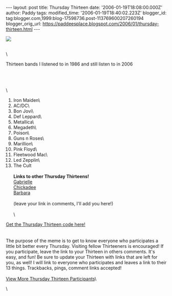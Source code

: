 \-\-- layout: post title: Thursday Thirteen date:
\'2006-01-19T18:08:00.000Z\' author: Paddy tags: modified\_time:
\'2006-01-19T18:40:02.223Z\' blogger\_id:
tag:blogger.com,1999:blog-17598736.post-113769600207260194
blogger\_orig\_url:
https://paddeesplace.blogspot.com/2006/01/thursday-thirteen.html \-\--

![](https://intricateart.com/blog/thursdaythirteen300.jpg)

\
\

Thirteen bands I listened to in 1986 and still listen to in 2006

\
\
\
\
1. Iron Maiden\
2. AC/DC\
3. Bon Jovi\
4. Def Leppard\
5. Metallica\
6. Megadeth\
7. Poison\
8. Guns n Roses\
9. Marillion\
10. Pink Floyd\
11. Fleetwood Mac\
12. Led Zepplin\
13. The Cult\
\
**Links to other Thursday Thirteens!**\
[Gabrielle](https://gabrielle.blogsome.com/)\
[Chickadee](https://www.danno.org/blogs/)\
[Barbara](https://bmiers.blogspot.com/)\
\
(leave your link in comments, I'll add you here!)\
\
\

[Get the Thursday Thirteen code
here!](https://intricateart.com/blog/thursday-thirteen/)\
\
\
The purpose of the meme is to get to know everyone who participates a
little bit better every Thursday. Visiting fellow Thirteeners is
encouraged! If you participate, leave the link to your Thirteen in
others comments. It's easy, and fun! Be sure to update your Thirteen
with links that are left for you, as well! I will link to everyone who
participates and leaves a link to their 13 things. Trackbacks, pings,
comment links accepted!\
\
[View More Thursday Thirteen
Participants](https://technorati.com/tag/thursday+thirteen)\

\
